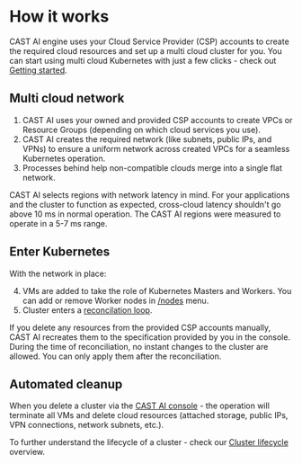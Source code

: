 # How it works

CAST AI engine uses your Cloud Service Provider (CSP) accounts to create the required cloud resources and set up a multi cloud cluster for you. You can start using multi cloud Kubernetes with just a few clicks - check out [Getting started](../getting-started.md).

## Multi cloud network

1. CAST AI uses your owned and provided CSP accounts to create VPCs or Resource Groups (depending on which cloud services you use).
2. CAST AI creates the required network (like subnets, public IPs, and VPNs) to ensure a uniform network across created VPCs for a seamless Kubernetes operation.
3. Processes behind help non-compatible clouds merge into a single flat network.

CAST AI selects regions with network latency in mind. For your applications and the cluster to function as expected, cross-cloud latency shouldn't go above 10 ms in normal operation. The CAST AI regions were measured to operate in a 5-7 ms range.

## Enter Kubernetes

With the network in place:

4. VMs are added to take the role of Kubernetes Masters and Workers. You can add or remove Worker nodes in [/nodes](../console-overview/console-overview.md#nodes) menu. 
6. Cluster enters a [reconcilation loop](../concepts/cluster-lifecycle.md#2-reconciliation-healing).

If you delete any resources from the provided CSP accounts manually, CAST AI recreates them to the specification provided by you in the console. During the time of reconciliation, no instant changes to the cluster are allowed. You can only apply them after the reconciliation.

## Automated cleanup

When you delete a cluster via the [CAST AI console](../console-overview/console-overview.md#dashboard) - the operation will terminate all VMs and delete cloud resources (attached storage, public IPs, VPN connections, network subnets, etc.).

To further understand the lifecycle of a cluster - check our [Cluster lifecycle](../concepts/cluster-lifecycle.md) overview.
